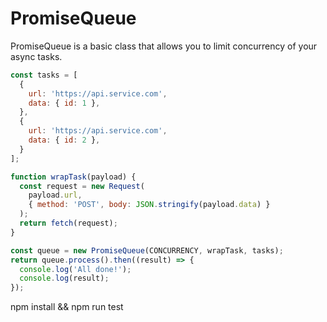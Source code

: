 # PromiseQueue
PromiseQueue is a basic class that allows you to limit concurrency of your async tasks.

```js
const tasks = [
  {
    url: 'https://api.service.com',
    data: { id: 1 },
  },
  {
    url: 'https://api.service.com',
    data: { id: 2 },
  }
];

function wrapTask(payload) {
  const request = new Request(
    payload.url,
    { method: 'POST', body: JSON.stringify(payload.data) }
  );
  return fetch(request);
}

const queue = new PromiseQueue(CONCURRENCY, wrapTask, tasks);
return queue.process().then((result) => {
  console.log('All done!');
  console.log(result);
});
```

npm install && npm run test
